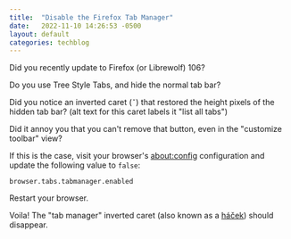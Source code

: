 ```yaml
---
title:  "Disable the Firefox Tab Manager"
date:   2022-11-10 14:26:53 -0500
layout: default
categories: techblog
---
```


Did you recently update to Firefox (or Librewolf) 106?

Do you use Tree Style Tabs, and hide the normal tab bar?

Did you notice an inverted caret (`ˇ`) that restored the height pixels of the hidden tab bar?
(alt text for this caret labels it "list all tabs")

Did it annoy you that you can't remove that button, even in the "customize toolbar" view?

If this is the case, visit your browser's [about:config](about:config) configuration and update the following value to `false`:

```
browser.tabs.tabmanager.enabled
```

Restart your browser.

Voila! The "tab manager" inverted caret (also known as a [háček](https://en.wiktionary.org/wiki/h%C3%A1%C4%8Dek#English)) should disappear.
